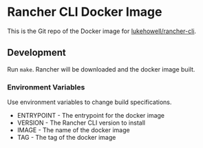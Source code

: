 # Rancher CLI Docker Image

This is the Git repo of the Docker image for [lukehowell/rancher-cli]().

## Development

Run `make`.
Rancher will be downloaded and the docker image built.

### Environment Variables

Use environment variables to change build specifications.

* ENTRYPOINT - The entrypoint for the docker image
* VERSION - The Rancher CLI version to install
* IMAGE - The name of the docker image
* TAG - The tag of the docker image